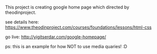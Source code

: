 This project is creating google home page which directed by theodinproject. 

see details here: https://www.theodinproject.com/courses/foundations/lessons/html-css

go live: http://yigitserdar.com/google-homepage/

ps: this is an example for how NOT to use media quaries! :D
